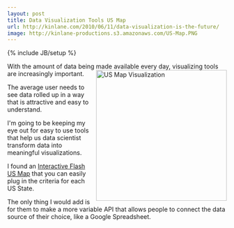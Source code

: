 ```yaml
---
layout: post
title: Data Visualization Tools US Map
url: http://kinlane.com/2010/06/11/data-visualization-is-the-future/
image: http://kinlane-productions.s3.amazonaws.com/US-Map.PNG
---
```

{% include JB/setup %}
<p>
     With the amount of data being made available every day, visualizing tools are increasingly important. <img class="alignnone c1" title="US Map Visualization" src="http://kinlane-productions.s3.amazonaws.com/US-Map.PNG"  width="300" align="right" />
</p>

<p>
     The average user needs to see data rolled up in a way that is attractive and easy to understand.
</p>

<p>
     I'm going to be keeping my eye out for easy to use tools that help us data scientist transform data into meaningful visualizations.
</p>

<p>
     I found an <a href="http://www.flashusamap.com/statistics.php">Interactive Flash US Map</a> that you can easily plug in the criteria for each US State.
</p>

<p>
     The only thing I would add is for them to make a more variable API that allows people to connect the data source of their choice, like a Google Spreadsheet.
</p>